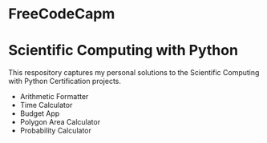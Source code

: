 # FreeCodeCapm
# Scientific Computing with Python

This respository captures my personal solutions to the Scientific Computing with Python Certification projects.
- Arithmetic Formatter
- Time Calculator
- Budget App
- Polygon Area Calculator
- Probability Calculator
